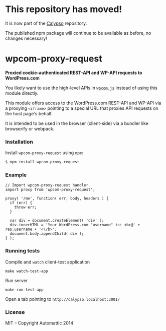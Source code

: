 # This repository has moved!

It is now part of the [Calypso](https://github.com/Automattic/wp-calypso/tree/master/packages/wpcom-proxy-request) repository.

The published npm package will continue to be available as before, no changes necessary!

# wpcom-proxy-request

**Proxied cookie-authenticated REST-API and WP-API requests to WordPress.com**

You likely want to use the high-level APIs in [`wpcom.js`][wpcom.js]
instead of using this module directly.

This module offers access to the WordPress.com REST-API and WP-API via a proxying `<iframe>`
pointing to a special URL that proxies API requests on the host page's behalf.

It is intended to be used in the browser (client-side) via a bundler like
browserify or webpack.


### Installation

Install `wpcom-proxy-request` using `npm`:

``` bash
$ npm install wpcom-proxy-request
```

### Example

```es6
// Import wpcom-proxy-request handler
import proxy from 'wpcom-proxy-request';

proxy( '/me', function( err, body, headers ) {
  if (err) {
    throw err;
  }

  var div = document.createElement( 'div' );
  div.innerHTML = 'Your WordPress.com "username" is: <b>@' + res.username + '<\/b>';
  document.body.appendChild( div );
} );
```

### Running tests

Compile and `watch` client-test application
```cli
make watch-test-app
```

Run server
```
make run-test-app
```

Open a tab pointing to `http://calypso.localhost:3001/`

### License

MIT – Copyright Automattic 2014


[wpcom.js]: https://github.com/Automattic/wpcom.js
